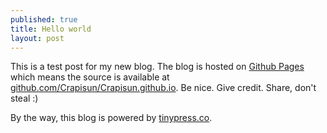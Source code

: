 ```yaml
---
published: true
title: Hello world
layout: post
---
```

This is a test post for my new blog. The blog is hosted on [Github Pages](http://pages.github.com/) which means the source is available at [github.com/Crapisun/Crapisun.github.io](http://github.com/Crapisun/Crapisun.github.io). Be nice. Give credit. Share, don't steal :)

By the way, this blog is powered by [tinypress.co](https://tinypress.co).